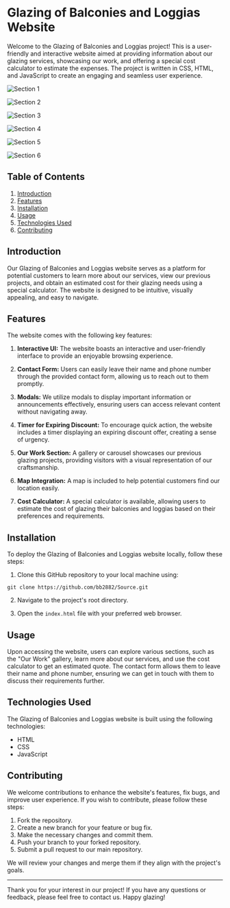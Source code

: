 # Glazing of Balconies and Loggias Website

Welcome to the Glazing of Balconies and Loggias project! This is a user-friendly and interactive website aimed at providing information about our glazing services, showcasing our work, and offering a special cost calculator to estimate the expenses. The project is written in CSS, HTML, and JavaScript to create an engaging and seamless user experience.

![Section 1](https://github.com/bb2882/Source/assets/70382872/7ce9de6a-eb23-4254-be7a-c3962df9ca78)

![Section 2](https://github.com/bb2882/Source/assets/70382872/7be143c0-d023-4730-ab73-dffbb981f4bb)

![Section 3](https://github.com/bb2882/Source/assets/70382872/8db6f782-91bd-423c-9c60-a20400140ba1)

![Section 4](https://github.com/bb2882/Source/assets/70382872/22f77320-90bc-40d8-b0b8-6b248e9b71e2)

![Section 5](https://github.com/bb2882/Source/assets/70382872/3baebdbe-dde2-4732-9cff-2fb2e9364006)

![Section 6](https://github.com/bb2882/Source/assets/70382872/0d777ae4-a44f-4652-8b48-0aa57b09b997)

## Table of Contents

1. [Introduction](#introduction)
2. [Features](#features)
3. [Installation](#installation)
4. [Usage](#usage)
5. [Technologies Used](#technologies-used)
6. [Contributing](#contributing)

## Introduction

Our Glazing of Balconies and Loggias website serves as a platform for potential customers to learn more about our services, view our previous projects, and obtain an estimated cost for their glazing needs using a special calculator. The website is designed to be intuitive, visually appealing, and easy to navigate.

## Features

The website comes with the following key features:

1. **Interactive UI:** The website boasts an interactive and user-friendly interface to provide an enjoyable browsing experience.

2. **Contact Form:** Users can easily leave their name and phone number through the provided contact form, allowing us to reach out to them promptly.

3. **Modals:** We utilize modals to display important information or announcements effectively, ensuring users can access relevant content without navigating away.

4. **Timer for Expiring Discount:** To encourage quick action, the website includes a timer displaying an expiring discount offer, creating a sense of urgency.

5. **Our Work Section:** A gallery or carousel showcases our previous glazing projects, providing visitors with a visual representation of our craftsmanship.

6. **Map Integration:** A map is included to help potential customers find our location easily.

7. **Cost Calculator:** A special calculator is available, allowing users to estimate the cost of glazing their balconies and loggias based on their preferences and requirements.

## Installation

To deploy the Glazing of Balconies and Loggias website locally, follow these steps:

1. Clone this GitHub repository to your local machine using:

```
git clone https://github.com/bb2882/Source.git
```

2. Navigate to the project's root directory.

3. Open the `index.html` file with your preferred web browser.

## Usage

Upon accessing the website, users can explore various sections, such as the "Our Work" gallery, learn more about our services, and use the cost calculator to get an estimated quote. The contact form allows them to leave their name and phone number, ensuring we can get in touch with them to discuss their requirements further.

## Technologies Used

The Glazing of Balconies and Loggias website is built using the following technologies:

- HTML
- CSS
- JavaScript

## Contributing

We welcome contributions to enhance the website's features, fix bugs, and improve user experience. If you wish to contribute, please follow these steps:

1. Fork the repository.
2. Create a new branch for your feature or bug fix.
3. Make the necessary changes and commit them.
4. Push your branch to your forked repository.
5. Submit a pull request to our main repository.

We will review your changes and merge them if they align with the project's goals.

---

Thank you for your interest in our project! If you have any questions or feedback, please feel free to contact us. Happy glazing!

